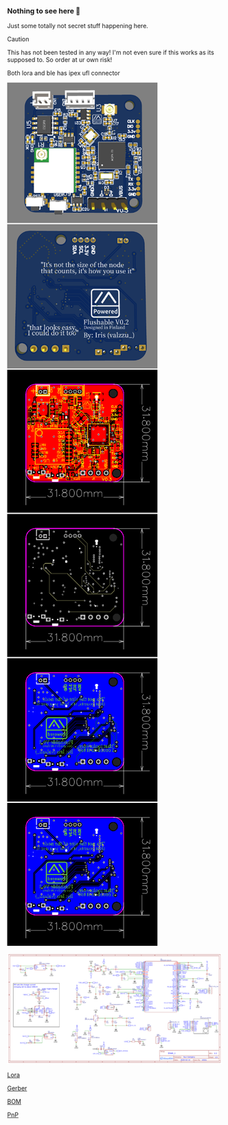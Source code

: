 ### Nothing to see here 👀

Just some totally not secret stuff happening here.


> [!CAUTION]
> This has not been tested in any way! 
> I'm not even sure if this works as its supposed to.
> So order at ur own risk!

Both lora and ble has ipex ufl connector

<img src="./pics/top.png" width="350"><img src="./pics/bottom.png" width="350">
<img src="./pics/PCB_nRF52-watch_top.png" width="350"><img src="./pics/PCB_nRF52-watch_inner1.png" width="350">
<img src="./pics/PCB_nRF52-watch_inner2.png" width="350"><img src="./pics/PCB_nRF52-watch_bottom.png" width="350">


<img src="./pics/Schematic_nRF52-watch.png" width="500">


[Lora]([https://www.digikey.com/en/products/detail/johanson-technology-inc/2450AT42E010B001E/6235443](https://www.seeedstudio.com/Wio-SX1262-Wireless-Module-p-5981.html))

[Gerber](./Gerber_nRF52-watch.zip)

[BOM](./BOM_nRF52-watch.csv)

[PnP](./PickAndPlace_nRF52-watch.csv)
